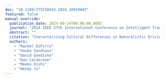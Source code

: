 ```yaml
---
doi: "10.1109/ITSC58415.2024.10919603"
featured: false
manual_override:
  publication_date: 2024-09-24T00:00:00.000Z
  journal: "2024 IEEE 27th International Conference on Intelligent Transportation Systems (ITSC)"
  abstract: ""
  citation: "Characterizing Cultural Differences in Naturalistic Driving Interactions (2024)"
  authors:
    - "Rachel DiPirro"
    - "Hauke Sandhaus"
    - "David Goedicke"
    - "Dan Calderone"
    - "Meeko Oishi"
    - "Wendy Ju"
---
```


<!-- You can add additional content about this publication here if needed -->
